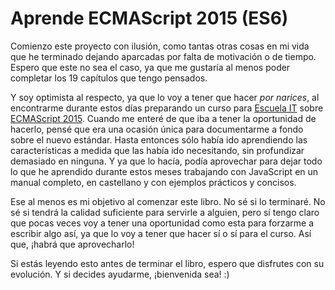 Aprende ECMAScript 2015 (ES6)
=======
Comienzo este proyecto con ilusión, como tantas otras cosas en mi vida que he terminado dejando aparcadas por falta de motivación o de tiempo. Espero que este no sea el caso, ya que me gustaría al menos poder completar los 19 capítulos que tengo pensados.

Y soy optimista al respecto, ya que lo voy a tener que hacer *por narices*, al encontrarme durante estos días preparando un curso para [Escuela IT](http://escuela.it) sobre [ECMAScript 2015](http://www.ecma-international.org/ecma-262/6.0/). Cuando me enteré de que iba a tener la oportunidad de hacerlo, pensé que era una ocasión única para documentarme a fondo sobre el nuevo estándar. Hasta entonces sólo había ido aprendiendo las características a medida que las había ido necesitando, sin profundizar demasiado en ninguna. Y ya que lo hacía, podía aprovechar para dejar todo lo que he aprendido durante estos meses trabajando con JavaScript en un manual completo, en castellano y con ejemplos prácticos y concisos.

Ese al menos es mi objetivo al comenzar este libro. No sé si lo terminaré. No sé si tendrá la calidad suficiente para servirle a alguien, pero sí tengo claro que pocas veces voy a tener una oportunidad como esta para forzarme a escribir algo así, ya que lo voy a tener que hacer sí o sí para el curso. Así que, ¡habrá que aprovecharlo!

Si estás leyendo esto antes de terminar el libro, espero que disfrutes con su evolución. Y si decides ayudarme, ¡bienvenida sea! :)
